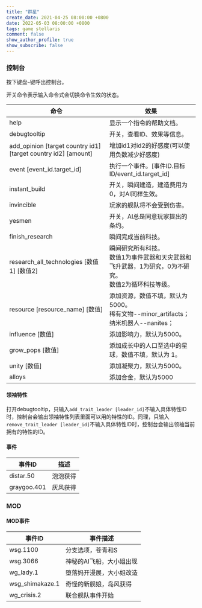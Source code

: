 ```yaml
---
title: "群星"
create_date: 2021-04-25 08:00:00 +0800
date: 2022-05-03 08:00:00 +0800
tags: game stellaris
comment: false
show_author_profile: true
show_subscribe: false
---
```


### 控制台

按下键盘`~`键呼出控制台。

开关命令表示输入命令式会切换命令生效的状态。

| 命令                                                         | 效果                                                         |
| ------------------------------------------------------------ | ------------------------------------------------------------ |
| help                                                         | 显示一个指令的帮助文档。                                     |
| debugtooltip                                                 | 开关，查看ID、效果等信息。                                   |
| add_opinion [target country id1] [target country id2] [amount] | 增加id1对id2的好感度(可以使用负数减少好感度)                 |
| event [event_id.target_id]                                   | 执行一个事件。[事件ID.目标ID/event_id.target_id]             |
| instant_build                                                | 开关，瞬间建造，建造费用为0，对AI同样生效。                  |
| invincible                                                   | 玩家的舰队将不会受到伤害。                                   |
| yesmen                                                       | 开关，AI总是同意玩家提出的条约。                             |
| finish_research                                              | 瞬间完成当前科技。                                           |
| research_all_technologies [数值1] [数值2]                    | 瞬间研究所有科技。<br/>数值1为事件武器和天灾武器和飞升武器，1为研究，0为不研究。<br/>数值2为循环科技等级。 |
| resource [resource_name] [数值]                              | 添加资源，数值不填，默认为5000。<br/>稀有文物--minor_artifacts；纳米机器人--nanites； |
| influence [数值]                                             | 添加影响力，默认为5000。                                     |
| grow_pops [数值]                                             | 添加成长中的人口至选中的星球，数值不填，默认为 1。           |
| unity [数值]                                                 | 添加凝聚力，默认为5000。                                     |
| alloys                                                       | 添加合金，默认为5000                                         |

#### 领袖特性

打开debugtooltip，只输入`add_trait_leader [leader_id]`不输入具体特性ID时，控制台会输出领袖特性列表里面可以用的特性的ID。同理，只输入`remove_trait_leader [leader_id]`不输入具体特性ID时，控制台会输出领袖当前拥有的特性的ID。

#### 事件

| 事件ID      | 描述     |
| ----------- | -------- |
| distar.50   | 泡泡获得 |
| graygoo.401 | 灰风获得 |

### MOD

#### MOD事件

| 事件ID          | 事件描述                     |
| --------------- | ---------------------------- |
| wsg.1100        | 分支选项，苍青和S |
| wsg.3066 | 神秘的AI飞船，大小姐出现 |
| wg_lady.1 | 堕落妈开漫展，大小姐改造 |
| wsg_shimakaze.1 | 奇怪的新舰娘，岛风获得            |
| wg_crisis.2  | 联合舰队事件开始 |

